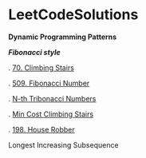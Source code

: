 # LeetCodeSolutions


**Dynamic Programming Patterns**

**_Fibonacci style_**

. [70. Climbing Stairs](https://github.com/narebabayan/LeetCodeSolutions/blob/main/DP%20Patterns/Fibonacci%20style/70.Climbing%20Stairs.cpp)

. [509. Fibonacci Number](https://github.com/narebabayan/LeetCodeSolutions/blob/9b084b8b0907da32a1a91c0ef9ab559a971efc80/DP%20Patterns/Fibonacci%20style/509.%20Fibonacci%20Number.cpp)

. [N-th Tribonacci Numbers](https://github.com/narebabayan/LeetCodeSolutions/blob/main/DP%20Patterns/Fibonacci%20style/N-th%20Tribonacci%20Number.cpp)

. [Min Cost Climbing Stairs](https://github.com/narebabayan/LeetCodeSolutions/blob/main/DP%20Patterns/Fibonacci%20style/Min%20Cost%20Climbing%20Stairs.cpp)

. [198. House Robber ](https://github.com/narebabayan/LeetCodeSolutions/blob/9b084b8b0907da32a1a91c0ef9ab559a971efc80/DP%20Patterns/Fibonacci%20style/198.%20House%20Robber.cpp)

Longest Increasing Subsequence













 
